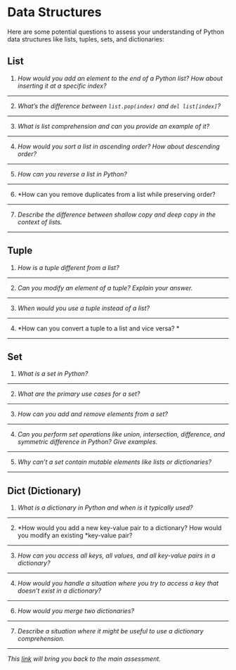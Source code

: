 # Data Structures

Here are some potential questions to assess your understanding of Python data structures like lists, tuples, sets, and dictionaries:

## List

1. *How would you add an element to the end of a Python list? How about inserting it at a specific index?*

---

2. *What’s the difference between `list.pop(index)` and `del list[index]`?*

---

3. *What is list comprehension and can you provide an example of it?*

---

4. *How would you sort a list in ascending order? How about descending order?*

---

5. *How can you reverse a list in Python?*

---

6. *How can you remove duplicates from a list while preserving order?

---

7. *Describe the difference between shallow copy and deep copy in the context of lists.*

---


## Tuple

1. *How is a tuple different from a list?*

---

2. *Can you modify an element of a tuple? Explain your answer.*

---

3. *When would you use a tuple instead of a list?*

---

4. *How can you convert a tuple to a list and vice versa?    *

---

## Set

1. *What is a set in Python?*

---

2. *What are the primary use cases for a set?*

---

3. *How can you add and remove elements from a set?*

---

4. *Can you perform set operations like union, intersection, difference, and symmetric difference in Python? Give examples.*

---

5. *Why can’t a set contain mutable elements like lists or dictionaries?*
   
---


## Dict (Dictionary)

1. *What is a dictionary in Python and when is it typically used?*

---

2. *How would you add a new key-value pair to a dictionary? How would you modify an existing *key-value pair?

---

3. *How can you access all keys, all values, and all key-value pairs in a dictionary?*

---

4. *How would you handle a situation where you try to access a key that doesn’t exist in a dictionary?*

---

6. *How would you merge two dictionaries?*

---

7. *Describe a situation where it might be useful to use a dictionary comprehension.*

---

_This [link](overview.md) will bring you back to the main assessment._